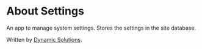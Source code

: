 # About Settings

An app to manage system settings.  Stores the settings in the site database.

Written by [Dynamic Solutions](https://www.dynamic-solutions.com).

